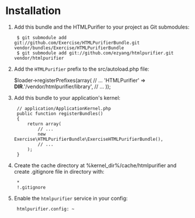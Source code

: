Installation
============

  1. Add this bundle and the HTMLPurifier to your project as Git submodules:

          $ git submodule add git://github.com/Exercise/HTMLPurifierBundle.git vendor/bundles/Exercise/HTMLPurifierBundle
          $ git submodule add git://github.com/ezyang/htmlpurifier.git vendor/htmlpurifier

  2. Add the `HTMLPurifier` prefix to the src/autoload.php file:

        $loader->registerPrefixes(array(
            // ...
            'HTMLPurifier'    => __DIR__.'/vendor/htmlpurifier/library',
            // ...
        ));


  3. Add this bundle to your application's kernel:

          // application/ApplicationKernel.php
          public function registerBundles()
          {
              return array(
                  // ...
                  new Exercise\HTMLPurifierBundle\ExerciseHTMLPurifierBundle(),
                  // ...
              );
          }

  4. Create the cache directory at %kernel_dir%/cache/htmlpurifier and create .gitignore file in directory with:

          *
          !.gitignore

  5. Enable the `htmlpurifier` service in your config:

          htmlpurifier.config: ~
